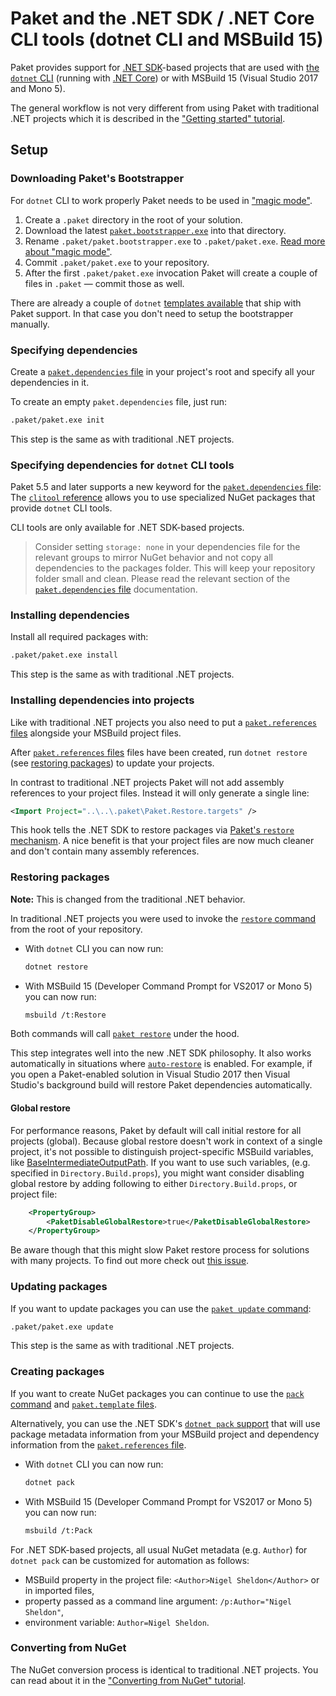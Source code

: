 # Paket and the .NET SDK / .NET Core CLI tools (dotnet CLI and MSBuild 15)

Paket provides support for [.NET SDK](https://github.com/dotnet/sdk)-based
projects that are used with [the `dotnet` CLI](https://github.com/dotnet/cli)
(running with [.NET Core](https://github.com/dotnet/core)) or with MSBuild 15
(Visual Studio 2017 and Mono 5).

The general workflow is not very different from using Paket with traditional
.NET projects which it is described in the
["Getting started" tutorial](get-started.html).

## Setup

### Downloading Paket's Bootstrapper

For `dotnet` CLI to work properly Paket needs to be used in
["magic mode"](bootstrapper.html#Magic-mode).

1. Create a `.paket` directory in the root of your solution.
1. Download the latest
   [`paket.bootstrapper.exe`](https://github.com/fsprojects/Paket/releases/latest)
   into that directory.
1. Rename `.paket/paket.bootstrapper.exe` to `.paket/paket.exe`.
   [Read more about "magic mode"](bootstrapper.html#Magic-mode).
1. Commit `.paket/paket.exe` to your repository.
1. After the first `.paket/paket.exe` invocation Paket will create a couple of
   files in `.paket` — commit those as well.

There are already a couple of `dotnet` [templates available](https://github.com/dotnet/templating/wiki/Available-templates-for-dotnet-new#f-templates) that ship with Paket
support. In that case you don't need to setup the bootstrapper manually.

### Specifying dependencies

Create a [`paket.dependencies` file](dependencies-file.html) in your project's
root and specify all your dependencies in it.

To create an empty `paket.dependencies` file, just run:

```sh
.paket/paket.exe init
```

This step is the same as with traditional .NET projects.

### Specifying dependencies for `dotnet` CLI tools

Paket 5.5 and later supports a new keyword for the
[`paket.dependencies` file](dependencies-file.html): The
[`clitool` reference](nuget-dependencies.html#Special-case-CLI-tools)
allows you to use specialized NuGet packages that provide `dotnet` CLI tools.

CLI tools are only available for .NET SDK-based projects.

> Consider setting `storage: none` in your dependencies file for the relevant groups to mirror NuGet behavior and
> not copy all dependencies to the packages folder. This will keep your repository folder small and clean.
> Please read the relevant section of the [`paket.dependencies` file](dependencies-file.html) documentation.

### Installing dependencies

Install all required packages with:

```sh
.paket/paket.exe install
```

This step is the same as with traditional .NET projects.

### Installing dependencies into projects

Like with traditional .NET projects you also need to put a
[`paket.references` files](references-files.html) alongside your MSBuild project
files.

After [`paket.references` files](references-files.html) files have been created,
run `dotnet restore` (see
[restoring packages](paket-and-dotnet-cli.html#Restoring-packages)) to update
your projects.

In contrast to traditional .NET projects Paket will not add assembly references
to your project files. Instead it will only generate a single line:

```xml
<Import Project="..\..\.paket\Paket.Restore.targets" />
```

This hook tells the .NET SDK to restore packages via
[Paket's `restore` mechanism](paket-restore.html). A nice benefit is that your
project files are now much cleaner and don't contain many assembly references.

### Restoring packages

**Note:** This is changed from the traditional .NET behavior.

In traditional .NET projects you were used to invoke the
[`restore` command](paket-restore.html) from the root of your repository.

* With `dotnet` CLI you can now run:

  ```sh
  dotnet restore
  ```

* With MSBuild 15 (Developer Command Prompt for VS2017 or Mono 5) you can now
  run:

  ```sh
  msbuild /t:Restore
  ```

Both commands will call [`paket restore`](paket-restore.html) under the hood.

This step integrates well into the new .NET SDK philosophy. It also works
automatically in situations where [`auto-restore`](paket-auto-restore.html) is
enabled. For example, if you open a Paket-enabled solution in Visual Studio 2017
then Visual Studio's background build will restore Paket dependencies
automatically.

#### Global restore

For performance reasons, Paket by default will call initial restore for all projects (global).
Because global restore doesn't work in context of a single project, it's not possible to distinguish project-specific MSBuild variables, like [BaseIntermediateOutputPath](https://docs.microsoft.com/pl-pl/visualstudio/msbuild/common-msbuild-project-properties?view=vs-2017).
If you want to use such variables, (e.g. specified in `Directory.Build.props`), you might want consider disabling global restore by adding following to either `Directory.Build.props`, or project file:

```xml
    <PropertyGroup>
        <PaketDisableGlobalRestore>true</PaketDisableGlobalRestore>
    </PropertyGroup>
```

Be aware though that this might slow Paket restore process for solutions with many projects.
To find out more check out [this issue](https://github.com/fsprojects/Paket/pull/3527).

### Updating packages

If you want to update packages you can use the
[`paket update` command](paket-update.html):

```sh
.paket/paket.exe update
```

This step is the same as with traditional .NET projects.

### Creating packages

If you want to create NuGet packages you can continue to use the
[`pack` command](paket-pack.html) and
[`paket.template` files](template-files.html).

Alternatively, you can use the .NET SDK's
[`dotnet pack` support](https://docs.microsoft.com/en-us/dotnet/core/tools/dotnet-pack)
that will use package metadata information from your MSBuild project and
dependency information from the
[`paket.references` file](references-files.html).

* With `dotnet` CLI you can now run:

  ```sh
  dotnet pack
  ```

* With MSBuild 15 (Developer Command Prompt for VS2017 or Mono 5) you can now
  run:

  ```sh
  msbuild /t:Pack
  ```

For .NET SDK-based projects, all usual NuGet metadata (e.g. `Author`) for
`dotnet pack` can be customized for automation as follows:

* MSBuild property in the project file: `<Author>Nigel Sheldon</Author>` or in
  imported files,
* property passed as a command line argument: `/p:Author="Nigel Sheldon"`,
* environment variable: `Author=Nigel Sheldon`.

### Converting from NuGet

The NuGet conversion process is identical to traditional .NET projects. You can
read about it in the
["Converting from NuGet" tutorial](convert-from-nuget-tutorial.html).
